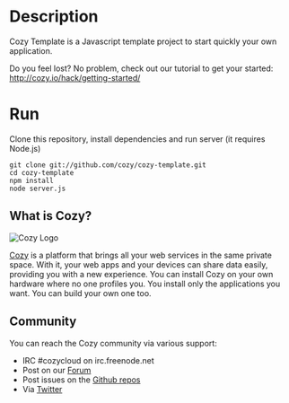 # Description

Cozy Template is a Javascript template project to start quickly your own 
application.

Do you feel lost? No problem, check out our tutorial to get your started: 
http://cozy.io/hack/getting-started/

# Run

Clone this repository, install dependencies and run server (it requires Node.js)

    git clone git://github.com/cozy/cozy-template.git
    cd cozy-template
    npm install
    node server.js

## What is Cozy?

![Cozy Logo](https://raw.github.com/mycozycloud/cozy-setup/gh-pages/assets/images/happycloud.png)

[Cozy](http://cozy.io) is a platform that brings all your web services in the
same private space.  With it, your web apps and your devices can share data
easily, providing you
with a new experience. You can install Cozy on your own hardware where no one
profiles you. You install only the applications you want. You can build your
own one too.

## Community 

You can reach the Cozy community via various support:

* IRC #cozycloud on irc.freenode.net
* Post on our [Forum](https://forum.cozy.io)
* Post issues on the [Github repos](https://github.com/cozy/)
* Via [Twitter](http://twitter.com/mycozycloud)
